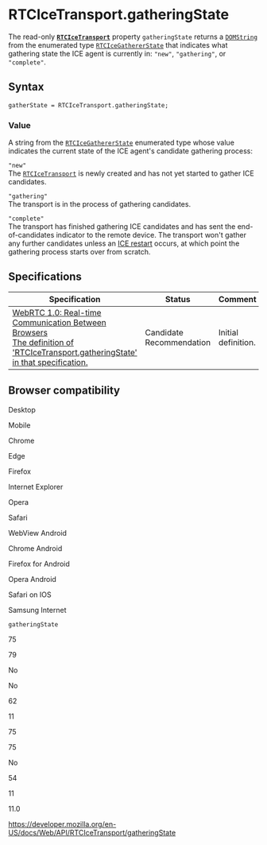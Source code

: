 # RTCIceTransport.gatheringState

The read-only **[`RTCIceTransport`](../rtcicetransport)** property `gatheringState` returns a [`DOMString`](../domstring) from the enumerated type [`RTCIceGathererState`](../rtcicegathererstate) that indicates what gathering state the ICE agent is currently in: `"new"`, `"gathering"`, or `"complete"`.

## Syntax

    gatherState = RTCIceTransport.gatheringState;

### Value

A string from the [`RTCIceGathererState`](../rtcicegathererstate) enumerated type whose value indicates the current state of the ICE agent's candidate gathering process:

`"new"`  
The [`RTCIceTransport`](../rtcicetransport) is newly created and has not yet started to gather ICE candidates.

`"gathering"`  
The transport is in the process of gathering candidates.

`"complete"`  
The transport has finished gathering ICE candidates and has sent the end-of-candidates indicator to the remote device. The transport won't gather any further candidates unless an [ICE restart](../webrtc_api/session_lifetime#ice_restart) occurs, at which point the gathering process starts over from scratch.

## Specifications

<table><thead><tr class="header"><th>Specification</th><th>Status</th><th>Comment</th></tr></thead><tbody><tr class="odd"><td><a href="https://w3c.github.io/webrtc-pc/#dom-icetransport-gatheringstate">WebRTC 1.0: Real-time Communication Between Browsers<br />
<span class="small">The definition of 'RTCIceTransport.gatheringState' in that specification.</span></a></td><td><span class="spec-cr">Candidate Recommendation</span></td><td>Initial definition.</td></tr></tbody></table>

## Browser compatibility

Desktop

Mobile

Chrome

Edge

Firefox

Internet Explorer

Opera

Safari

WebView Android

Chrome Android

Firefox for Android

Opera Android

Safari on IOS

Samsung Internet

`gatheringState`

75

79

No

No

62

11

75

75

No

54

11

11.0

<a href="https://developer.mozilla.org/en-US/docs/Web/API/RTCIceTransport/gatheringState" class="_attribution-link">https://developer.mozilla.org/en-US/docs/Web/API/RTCIceTransport/gatheringState</a>
